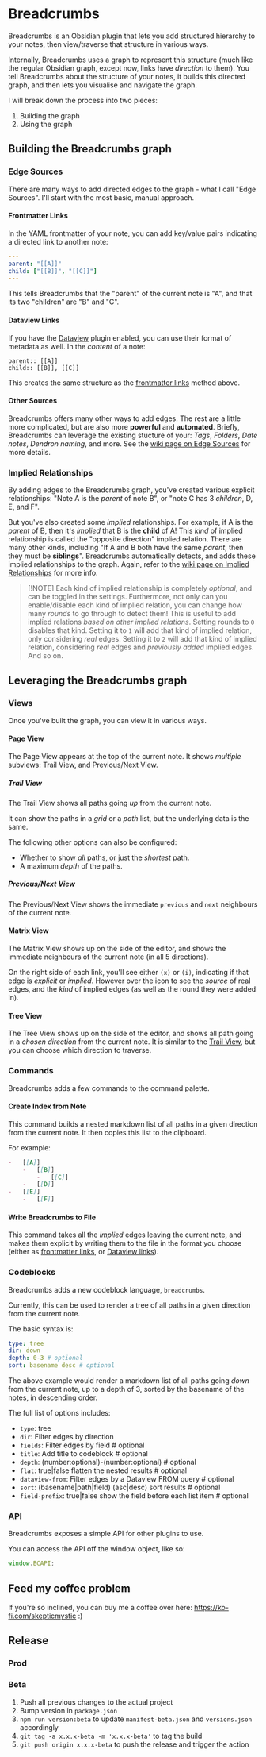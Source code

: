 <!-- TODO: Publish -->

# Breadcrumbs

Breadcrumbs is an Obsidian plugin that lets you add structured hierarchy to your notes, then view/traverse that structure in various ways.

Internally, Breadcrumbs uses a graph to represent this structure (much like the regular Obsidian graph, except now, links have _direction_ to them). You tell Breadcrumbs about the structure of your notes, it builds this directed graph, and then lets you visualise and navigate the graph.

I will break down the process into two pieces:

1. Building the graph
2. Using the graph

## Building the Breadcrumbs graph

### Edge Sources

There are many ways to add directed edges to the graph - what I call "Edge Sources". I'll start with the most basic, manual approach.

#### Frontmatter Links

In the YAML frontmatter of your note, you can add key/value pairs indicating a directed link to another note:

```yaml
---
parent: "[[A]]"
child: ["[[B]]", "[[C]]"]
---
```

This tells Breadcrumbs that the "parent" of the current note is "A", and that its two "children" are "B" and "C".

#### Dataview Links

If you have the [Dataview](https://github.com/blacksmithgu/obsidian-dataview) plugin enabled, you can use their format of metadata as well. In the _content_ of a note:

```
parent:: [[A]]
child:: [[B]], [[C]]
```

This creates the same structure as the [frontmatter links](#frontmatter-links) method above.

#### Other Sources

Breadcrumbs offers many other ways to add edges. The rest are a little more complicated, but are also more **powerful** and **automated**. Briefly, Breadcrumbs can leverage the existing stucture of your: _Tags_, _Folders_, _Date notes_, _Dendron naming_, and more. See the [wiki page on Edge Sources](TODO) for more details.

### Implied Relationships

By adding edges to the Breadcrumbs graph, you've created various explicit relationships: "Note A is the _parent_ of note B", or "note C has 3 _children_, D, E, and F".

But you've also created some _implied_ relationships. For example, if A is the _parent_ of B, then it's _implied_ that B is the **child** of A! This _kind_ of implied relationship is called the "opposite direction" implied relation. There are many other kinds, including "If A and B both have the same _parent_, then they must be **siblings**". Breadcrumbs automatically detects, and adds these implied relationships to the graph. Again, refer to the [wiki page on Implied Relationships](TODO) for more info.

> [!NOTE] Each kind of implied relationship is completely _optional_, and can be toggled in the settings.
> Furthermore, not only can you enable/disable each kind of implied relation, you can change how many _rounds_ to go through to detect them! This is useful to add implied relations _based on other implied relations_. Setting rounds to `0` disables that kind. Setting it to `1` will add that kind of implied relation, only considering _real_ edges. Setting it to `2` will add that kind of implied relation, considering _real_ edges and _previously added_ implied edges. And so on.

## Leveraging the Breadcrumbs graph

### Views

Once you've built the graph, you can view it in various ways.

#### Page View

The Page View appears at the top of the current note. It shows _multiple_ subviews: Trail View, and Previous/Next View.

##### Trail View

The Trail View shows all paths going _up_ from the current note.

It can show the paths in a _grid_ or a _path_ list, but the underlying data is the same.

The following other options can also be configured:

-   Whether to show _all_ paths, or just the _shortest_ path.
-   A maximum _depth_ of the paths.

##### Previous/Next View

The Previous/Next View shows the immediate `previous` and `next` neighbours of the current note.

#### Matrix View

The Matrix View shows up on the side of the editor, and shows the immediate neighbours of the current note (in all 5 directions).

On the right side of each link, you'll see either `(x)` or `(i)`, indicating if that edge is _explicit_ or _implied_. However over the icon to see the _source_ of real edges, and the _kind_ of implied edges (as well as the round they were added in).

#### Tree View

The Tree View shows up on the side of the editor, and shows all path going in a _chosen direction_ from the current note. It is similar to the [Trail View](#trail-view), but you can choose which direction to traverse.

### Commands

Breadcrumbs adds a few commands to the command palette.

#### Create Index from Note

This command builds a nested markdown list of all paths in a given direction from the current note. It then copies this list to the clipboard.

For example:

```md
-   [[A]]
    -   [[B]]
        -   [[C]]
    -   [[D]]
-   [[E]]
    -   [[F]]
```

#### Write Breadcrumbs to File

This command takes all the _implied_ edges leaving the current note, and makes them explicit by writing them to the file in the format you choose (either as [frontmatter links](#frontmatter-links), or [Dataview links](#dataview-links)).

### Codeblocks

Breadcrumbs adds a new codeblock language, `breadcrumbs`.

Currently, this can be used to render a tree of all paths in a given direction from the current note.

The basic syntax is:

```yaml
type: tree
dir: down
depth: 0-3 # optional
sort: basename desc # optional
```

The above example would render a markdown list of all paths going _down_ from the current note, up to a depth of 3, sorted by the basename of the notes, in descending order.

The full list of options includes:

-   `type`: tree
-   `dir`: Filter edges by direction
-   `fields`: Filter edges by field # optional
-   `title`: Add title to codeblock # optional
-   `depth`: (number:optional)-(number:optional) # optional
-   `flat`: true|false flatten the nested results # optional
-   `dataview-from`: Filter edges by a Dataview FROM query # optional
-   `sort`: (basename|path|field) (asc|desc) sort results # optional
-   `field-prefix`: true|false show the field before each list item # optional

### API

Breadcrumbs exposes a simple API for other plugins to use.

You can access the API off the window object, like so:

```javascript
window.BCAPI;
```

## Feed my coffee problem

If you're so inclined, you can buy me a coffee over here: https://ko-fi.com/skepticmystic :)

## Release

### Prod

### Beta

1. Push all previous changes to the actual project
2. Bump version in `package.json`
3. `npm run version:beta` to update `manifest-beta.json` and `versions.json` accordingly
4. `git tag -a x.x.x-beta -m 'x.x.x-beta'` to tag the build
5. `git push origin x.x.x-beta` to push the release and trigger the action
